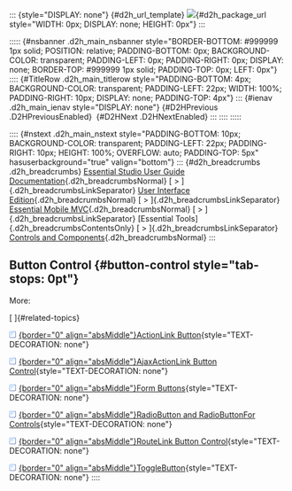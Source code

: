 ::: {style="DISPLAY: none"}
[](ms-xhelp:///?Id=d2h_url_template){#d2h_url_template} ![](!package_url!){#d2h_package_url style="WIDTH: 0px; DISPLAY: none; HEIGHT: 0px"}
:::

::::: {#nsbanner .d2h_main_nsbanner style="BORDER-BOTTOM: #999999 1px solid; POSITION: relative; PADDING-BOTTOM: 0px; BACKGROUND-COLOR: transparent; PADDING-LEFT: 0px; PADDING-RIGHT: 0px; DISPLAY: none; BORDER-TOP: #999999 1px solid; PADDING-TOP: 0px; LEFT: 0px"}
:::: {#TitleRow .d2h_main_titlerow style="PADDING-BOTTOM: 4px; BACKGROUND-COLOR: transparent; PADDING-LEFT: 22px; WIDTH: 100%; PADDING-RIGHT: 10px; DISPLAY: none; PADDING-TOP: 4px"}
::: {#ienav .d2h_main_ienav style="DISPLAY: none"}
[](ms-xhelp:///?Id=14c11b50-10cf-4958-be39-802082b7f344){#D2HPrevious .D2HPreviousEnabled}  [](ms-xhelp:///?Id=be7b9310-a42b-432a-ab2d-4dad1517b94c){#D2HNext .D2HNextEnabled}
:::
::::
:::::

:::: {#nstext .d2h_main_nstext style="PADDING-BOTTOM: 10px; BACKGROUND-COLOR: transparent; PADDING-LEFT: 22px; PADDING-RIGHT: 10px; HEIGHT: 100%; OVERFLOW: auto; PADDING-TOP: 5px" hasuserbackground="true" valign="bottom"}
::: {#d2h_breadcrumbs .d2h_breadcrumbs}
[Essential Studio User Guide Documentation](ms-xhelp:///?Id=12457748-09e3-4d74-a240-8e049cedf030){.d2h_breadcrumbsNormal} [ \> ]{.d2h_breadcrumbsLinkSeparator} [User Interface Edition](ms-xhelp:///?Id=c29296b7-531c-413b-a0ec-488ca1f7f669){.d2h_breadcrumbsNormal} [ \> ]{.d2h_breadcrumbsLinkSeparator} [Essential Mobile MVC](ms-xhelp:///?Id=74df42e3-5434-4590-9be6-3ae2f911cbbc){.d2h_breadcrumbsNormal} [ \> ]{.d2h_breadcrumbsLinkSeparator} [Essential Tools]{.d2h_breadcrumbsContentsOnly} [ \> ]{.d2h_breadcrumbsLinkSeparator} [Controls and Components](ms-xhelp:///?Id=143afae1-3f83-4d32-9bfa-92ed7022a696){.d2h_breadcrumbsNormal}
:::

## Button Control {#button-control style="tab-stops: 0pt"}

More:

[ ]{#related-topics}

[![](button.gif){border="0" align="absMiddle"}ActionLink Button](ms-xhelp:///?Id=be7b9310-a42b-432a-ab2d-4dad1517b94c){style="TEXT-DECORATION: none"}

[![](button.gif){border="0" align="absMiddle"}AjaxActionLink Button Control](ms-xhelp:///?Id=0accc92b-8762-417b-b730-f4af44e15ea1){style="TEXT-DECORATION: none"}

[![](button.gif){border="0" align="absMiddle"}Form Buttons](ms-xhelp:///?Id=ddaab585-33a1-44ec-93b2-04657261e3b6){style="TEXT-DECORATION: none"}

[![](button.gif){border="0" align="absMiddle"}RadioButton and RadioButtonFor Controls](ms-xhelp:///?Id=7fb57cb1-e203-4e7f-a67b-a1af7d45bd40){style="TEXT-DECORATION: none"}

[![](button.gif){border="0" align="absMiddle"}RouteLink Button Control](ms-xhelp:///?Id=8e5537b0-a33a-4b74-b81e-78a81ef0ac10){style="TEXT-DECORATION: none"}

[![](button.gif){border="0" align="absMiddle"}ToggleButton](ms-xhelp:///?Id=d2611521-e5f3-4b9c-9a07-959fecba37c1){style="TEXT-DECORATION: none"}
::::
